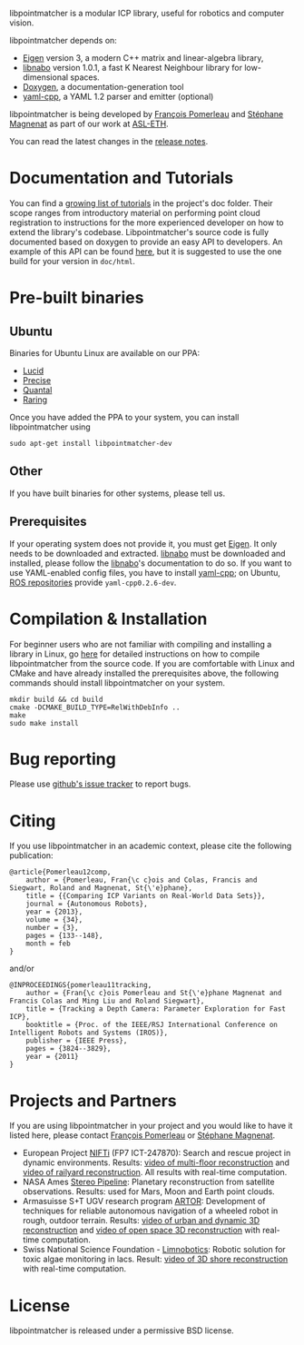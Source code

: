 libpointmatcher is a modular ICP library, useful for robotics and computer vision.

libpointmatcher depends on:

 * [Eigen] version 3, a modern C++ matrix and linear-algebra library,
 * [libnabo] version 1.0.1, a fast K Nearest Neighbour library for low-dimensional spaces.
 * [Doxygen], a documentation-generation tool
 * [yaml-cpp], a YAML 1.2 parser and emitter (optional)
 

libpointmatcher is being developed by [François Pomerleau](http://www.asl.ethz.ch/people/pomerlef) and [Stéphane Magnenat](http://stephane.magnenat.net) as part of our work at [ASL-ETH](http://www.asl.ethz.ch).

You can read the latest changes in the [release notes](doc/ReleaseNotes.md).

Documentation and Tutorials
===========================

You can find a [growing list of tutorials](doc/Tutorials.md ) in the project's doc folder.  Their scope ranges from introductory material on performing point cloud registration to instructions for the more experienced developer on how to extend the library's codebase. Libpointmatcher's source code is fully documented based on doxygen to provide an easy API to developers. An example of this API can be found [here](http://docs.ros.org/groovy/api/libpointmatcher/html/), but it is suggested to use the one build for your version in `doc/html`.  

Pre-built binaries
==================

Ubuntu
------

Binaries for Ubuntu Linux are available on our PPA:

 * [Lucid](https://launchpad.net/~stephane.magnenat/+archive/lucid)
 * [Precise](https://launchpad.net/~stephane.magnenat/+archive/precise)
 * [Quantal](https://launchpad.net/~stephane.magnenat/+archive/quantal)
 * [Raring](https://launchpad.net/~stephane.magnenat/+archive/raring)
 
Once you have added the PPA to your system, you can install libpointmatcher using

```
sudo apt-get install libpointmatcher-dev
```

Other
-----

If you have built binaries for other systems, please tell us.

Prerequisites
-------------
If your operating system does not provide it, you must get [Eigen].
It only needs to be downloaded and extracted.
[libnabo] must be downloaded and installed, please follow the [libnabo]'s documentation to do so.
If you want to use YAML-enabled config files, you have to install [yaml-cpp]; on Ubuntu, [ROS repositories](http://www.ros.org/wiki/electric/Installation/Ubuntu) provide `yaml-cpp0.2.6-dev`.


Compilation & Installation 
==========================
For beginner users who are not familiar with compiling and installing a library in Linux, go [here](doc/Compilation.md) for detailed instructions on how to compile libpointmatcher from the source code.  If you are comfortable with Linux and CMake and have already installed the prerequisites above, the following commands should install libpointmatcher on your system.

```
mkdir build && cd build
cmake -DCMAKE_BUILD_TYPE=RelWithDebInfo ..
make
sudo make install
```

Bug reporting
=============

Please use [github's issue tracker](http://github.com/ethz-asl/libpointmatcher/issues) to report bugs.


Citing
======

If you use libpointmatcher in an academic context, please cite the following publication:

	@article{Pomerleau12comp,
		author = {Pomerleau, Fran{\c c}ois and Colas, Francis and Siegwart, Roland and Magnenat, St{\'e}phane},
		title = {{Comparing ICP Variants on Real-World Data Sets}},
		journal = {Autonomous Robots},
		year = {2013},
		volume = {34},
		number = {3},
		pages = {133--148},
		month = feb
	}

and/or

	@INPROCEEDINGS{pomerleau11tracking,
		author = {Fran{\c c}ois Pomerleau and St{\'e}phane Magnenat and Francis Colas and Ming Liu and Roland Siegwart},
		title = {Tracking a Depth Camera: Parameter Exploration for Fast ICP},
		booktitle = {Proc. of the IEEE/RSJ International Conference on Intelligent Robots and Systems (IROS)},
		publisher = {IEEE Press},
		pages = {3824--3829},
		year = {2011}
	}


Projects and Partners
=====================

If you are using libpointmatcher in your project and you would like to have it listed here, please contact [François Pomerleau](http://www.asl.ethz.ch/people/pomerlef) or [Stéphane Magnenat](http://stephane.magnenat.net).

 * European Project [NIFTi](http://www.nifti.eu/) (FP7 ICT-247870): Search and rescue project in dynamic environments. Results: [video of multi-floor reconstruction](http://www.youtube.com/watch?v=lP5Mj-TGaiw) and [video of railyard reconstruction](http://www.youtube.com/watch?v=ygIvzWVfPYk). All results with real-time computation.
 * NASA Ames [Stereo Pipeline](http://ti.arc.nasa.gov/tech/asr/intelligent-robotics/ngt/stereo/): Planetary reconstruction from satellite observations. Results: used for Mars, Moon and Earth point clouds.
 * Armasuisse S+T UGV research program [ARTOR](http://www.artor.ethz.ch/): Development of techniques for reliable autonomous navigation of a wheeled robot in rough, outdoor terrain. Results: [video of urban and dynamic 3D reconstruction](http://www.youtube.com/watch?v=UCCAUf64tD0) and [video of open space 3D reconstruction](http://www.youtube.com/watch?v=M5Y99o7um88) with real-time computation.
 * Swiss National Science Foundation - [Limnobotics](http://www.limnobotics.ch/): Robotic solution for toxic algae monitoring in lacs. Result: [video of 3D shore reconstruction](http://www.youtube.com/watch?v=g8l-Xq4qYeE) with real-time computation.


License
=======

libpointmatcher is released under a permissive BSD license.

[Ubuntu]: http://www.ubuntu.com
[CMake]: http://www.cmake.org
[CMake documentation]: http://www.cmake.org/cmake/help/cmake2.6docs.html
[git]: http://git-scm.com
[Eigen]: http://eigen.tuxfamily.org
[libnabo]: http://github.com/ethz-asl/libnabo
[ROS]: http://www.ros.org/
[Paraview]: http://www.paraview.org/
[yaml-cpp]: http://code.google.com/p/yaml-cpp/
[Doxygen]: http://www.stack.nl/~dimitri/doxygen/
